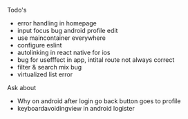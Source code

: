 Todo's
- error handling in homepage
- input focus bug android profile edit
- use maincontainer everywhere
- configure eslint
- autolinking in react native for ios
- bug for usefffect in app, intital route not always correct
- filter & search mix bug
- virtualized list error

Ask about
- Why on android after login go back button goes to profile
- keyboardavoidingview in android logister